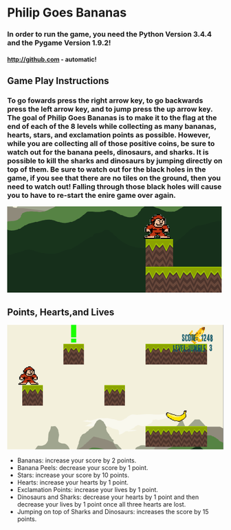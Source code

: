 # Philip Goes Bananas
### In order to run the game, you need the Python Version 3.4.4 and the Pygame Version 1.9.2!
#### http://github.com - automatic!


## Game Play Instructions
### To go fowards press the right arrow key, to go backwards press the left arrow key, and to jump press the up arrow key. The goal of Philip Goes Bananas is to make it to the flag at the end of each of the 8 levels while collecting as many bananas, hearts, stars, and exclamation points as possible. However, while you are collecting all of those positive coins, be sure to watch out for the banana peels, dinosaurs, and sharks. It is possible to kill the sharks and dinosaurs by jumping directly on top of them. Be sure to watch out for the black holes in the game, if you see that there are no tiles on the ground, then you need to watch out! Falling through those black holes will cause you to have to re-start the enire game over again.
![Black Holes](black_holes.PNG)

## Points, Hearts,and Lives
![Philip Different Points](https://github.com/morgantheys/platformer_philip_goes_bananas/blob/master/philip_different_%20points.PNG)
* Bananas: increase your score by 2 points.
* Banana Peels: decrease your score by 1 point.
* Stars: increase your score by 10 points.
* Hearts: increase your hearts by 1 point.
* Exclamation Points: increase your lives by 1 point.
* Dinosaurs and Sharks: decrease your hearts by 1 point and then decrease your lives by 1 point once all three hearts are lost.
* Jumping on top of Sharks and Dinosaurs: increases the score by 15 points.
